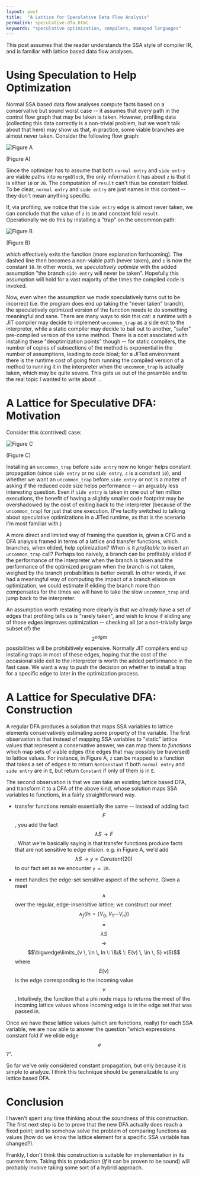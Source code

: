 ```yaml
---
layout: post
title:  "A Lattice for Speculative Data Flow Analysis"
permalink: speculative-dfa.html
keywords: "speculative optimization, compilers, managed languages"
---
```


This post assumes that the reader understands the SSA style of
compiler IR, and is familiar with lattice based data flow analyses.

# Using Speculation to Help Optimization


Normal SSA based data flow analyses compute facts based on a
conservative but sound worst case -- it assumes that every path in the
control flow graph that may be taken is taken.  However, profiling
data (collecting this data correctly is a non-trivial problem, but we
won't talk about that here) may show us that, in practice, some viable
branches are almost never taken.  Consider the following flow graph:

![Figure A](/assets/simple-noopt.png)

(Figure A)

Since the optimizer has to assume that both `normal entry` and `side
entry` are viable paths into `mergeBlock`, the only information it has
about `z` is that it is either `10` or `20`.  The computation of
`result` can't thus be constant folded.  To be clear, `normal entry`
and `side entry` are just names in this context -- they don't mean
anything specific.

If, via profiling, we notice that the `side entry` edge is almost
never taken, we can conclude that the value of `z` is `10` and
constant fold `result`.  Operationally we do this by installing a
"trap" on the uncommon path:

![Figure B](/assets/simple-noopt-with-trap.png)

(Figure B)

which effectively exits the function (more explanation forthcoming).
The dashed line then becomes a non-viable path (never taken), and `z`
is now the constant `10`.  In other words, we _speculatively optimize_
with the added assumption "the branch `side entry` will never be
taken". Hopefully this assumption will hold for a vast majority of the
times the compiled code is invoked.

Now, even when the assumption we made speculatively turns out to be
incorrect (i.e. the program does end up taking the "never taken"
branch), the speculatively optimized version of the function needs to
do something meaningful and sane.  There are many ways to skin this
cat: a runtime with a JIT compiler may decide to implement
`uncommon_trap` as a side exit to the interpreter, while a static
compiler may decide to bail out to another, "safer" pre-compiled
version of the same method.  There is a cost associated with
installing these "deoptimization points" though -- for static
compilers, the number of copies of subsections of the method is
exponential in the number of assumptions, leading to code bloat; for a
JITed environment there is the runtime cost of going from running the
compiled version of a method to running it in the interpreter when the
`uncommon_trap` is actually taken, which may be quite severe.  This
gets us out of the preamble and to the real topic I wanted to write
about ...

# A Lattice for Speculative DFA: Motivation

Consider this (contrived) case:

![Figure C](/assets/simple-opt-no-profit.png)

(Figure C)

Installing an `uncommon_trap` before `side entry` now no longer helps
constant propagation (since `side entry` or no `side entry`, `z` is a
constant `10`), and whether we want an `uncommon_trap` before `side
entry` or not is a matter of asking if the reduced code size helps
performance -- an arguably less interesting question.  Even if `side
entry` is taken in one out of ten million executions, the benefit of
having a slightly smaller code footprint may be overshadowed by the
cost of exiting back to the interpreter (because of the
`uncommon_trap`) for just that one execution.  (I've tacitly switched
to talking about speculative optimizations in a JITed runtime, as that
is the scenario I'm most familiar with.)

A more direct and limited way of framing the question is, given a CFG
and a DFA analysis framed in terms of a lattice and transfer
functions, which branches, when elided, help optimization?  When is it
_profitable_ to insert an `uncommon_trap` call?  Perhaps too naively,
a branch can be profitably elided if the performance of the
interpreter when the branch is taken and the performance of the
optimized program when the branch is not taken, weighed by the branch
probabilities is better overall.  In other words, if we had a
meaningful way of computing the impact of a branch elision on
optimization, we could estimate if eliding the branch more than
compensates for the times we will have to take the slow
`uncommon_trap` and jump back to the interpreter.

An assumption worth restating more clearly is that we _already_ have a
set of edges that profiling tells us is "rarely taken", and wish to
know if eliding any of those edges improves optimization -- checking
all (or a non-trivially large subset of) the $$2^{edges}$$
possibilities will be prohibitively expensive. Normally JIT compilers
end up installing traps in most of these edges, hoping that the cost
of the occasional side exit to the interpreter is worth the added
performance in the fast case. We want a way to push the decision on
whether to install a trap for a specific edge to later in the
optimization process.

# A Lattice for Speculative DFA: Construction

A regular DFA produces a solution that maps SSA variables to lattice
elements conservatively estimating some property of the variable.  The
first observation is that instead of mapping SSA variables to "static"
lattice values that represent a conservative answer, we can map them
to _functions_ which map sets of viable edges (the edges that may
possibly be traversed) to lattice values.  For instance, in Figure A,
`z` can be mapped to a function that takes a set of edges `E` to
return `NotConstant` if both `normal entry` and `side entry` are in
`E`, but return `Constant` if only of them is in `E`.

The second observation is that we can take an existing lattice based
DFA, and transform it to a DFA of the above kind, whose solution maps
SSA variables to functions, in a fairly straightforward way.

  * transfer functions remain essentially the same -- instead of
    adding fact $$F$$, you add the fact $$\lambda S \to F$$.  What
    we're basically saying is that transfer functions produce facts
    that are not sensitive to edge elision.  e.g. in Figure A, we'd
    add $$\lambda S \to y = Constant(20)$$ to our fact set as we
    encounter `y = 20`.

  * meet handles the edge-set sensitive aspect of the scheme.  Given a
    meet $$\wedge$$ over the regular, edge-insensitive lattice; we
    construct our meet $$\wedge_{f}(In = \{V_0, V_1 \cdots
    V_n\})$$ $$=$$ $$\lambda S$$ $$\to$$ $$\bigwedge\limits_{v \,
    \in \, In \: \&\& \: E(v) \, \in \, S} v(S)$$ where $$E(v)$$ is
    the edge corresponding to the incoming value $$v$$.  Intuitively,
    the function that a phi node maps to returns the meet of the
    incoming lattice values whose incoming edge is in the edge set
    that was passed in.

Once we have these lattice values (which are functions, really) for
each SSA variable, we are now able to answer the question "which
expressions constant fold if we elide edge $$e$$?".

So far we've only considered constant propagation, but only because it
is simple to analyze.  I think this technique should be generalizable
to any lattice based DFA.

# Conclusion

I haven't spent any time thinking about the soundness of this
construction.  The first next step is be to prove that the new DFA
actually does reach a fixed point; and to somehow solve the problem of
comparing functions as values (how do we know the lattice element for
a specific SSA variable has changed?).

Frankly, I don't think this construction is suitable for
implementation in its current form.  Taking this to production (_if_
it can be proven to be sound) will probably involve taking some sort
of a hybrid approach.
